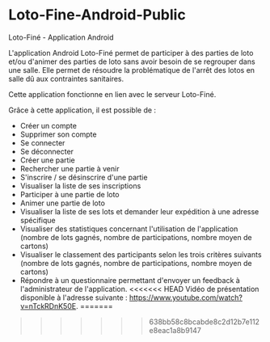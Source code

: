 # Loto-Fine-Android-Public
Loto-Finé - Application Android

L'application Android Loto-Finé permet de participer à des parties de loto et/ou d'animer des parties de loto sans avoir besoin de se regrouper dans une salle. Elle permet de résoudre la problématique de l'arrêt des lotos en salle dû aux contraintes sanitaires.

Cette application fonctionne en lien avec le serveur Loto-Finé.

Grâce à cette application, il est possible de :
  - Créer un compte
  - Supprimer son compte
  - Se connecter
  - Se déconnecter
  - Créer une partie
  - Rechercher une partie à venir
  - S'inscrire / se désinscrire d'une partie
  - Visualiser la liste de ses inscriptions
  - Participer à une partie de loto
  - Animer une partie de loto
  - Visualiser la liste de ses lots et demander leur expédition à une adresse spécifique
  - Visualiser des statistiques concernant l'utilisation de l'application (nombre de lots gagnés, nombre de participations, nombre moyen de cartons)
  - Visualiser le classement des participants selon les trois critères suivants (nombre de lots gagnés, nombre de participations, nombre moyen de cartons)
  - Répondre à un questionnaire permettant d'envoyer un feedback à l'administrateur de l'application.
<<<<<<< HEAD
Vidéo de présentation disponible à l'adresse suivante : https://www.youtube.com/watch?v=nTckRDnK50E.
=======
>>>>>>> 638bb58c8bcabde8c2d12b7e112e8eac1a8b9147
